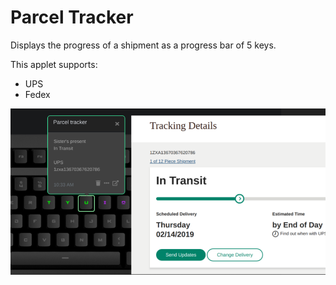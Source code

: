 # Parcel Tracker

Displays the progress of a shipment as a progress bar of 5 keys.

This applet supports:

- UPS
- Fedex

![Parcel Tracker on a Das Keyboard Q](assets/image.png "Das Keyboard Parcel Tracker applet")
